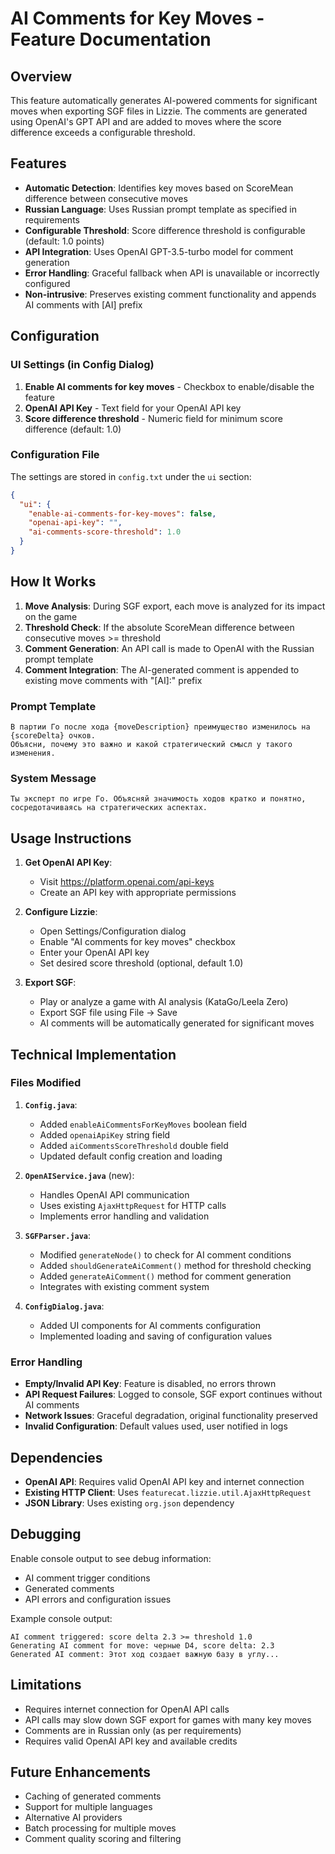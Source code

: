 # AI Comments for Key Moves - Feature Documentation

## Overview

This feature automatically generates AI-powered comments for significant moves when exporting SGF files in Lizzie. The comments are generated using OpenAI's GPT API and are added to moves where the score difference exceeds a configurable threshold.

## Features

- **Automatic Detection**: Identifies key moves based on ScoreMean difference between consecutive moves
- **Russian Language**: Uses Russian prompt template as specified in requirements
- **Configurable Threshold**: Score difference threshold is configurable (default: 1.0 points)
- **API Integration**: Uses OpenAI GPT-3.5-turbo model for comment generation
- **Error Handling**: Graceful fallback when API is unavailable or incorrectly configured
- **Non-intrusive**: Preserves existing comment functionality and appends AI comments with [AI] prefix

## Configuration

### UI Settings (in Config Dialog)
1. **Enable AI comments for key moves** - Checkbox to enable/disable the feature
2. **OpenAI API Key** - Text field for your OpenAI API key
3. **Score difference threshold** - Numeric field for minimum score difference (default: 1.0)

### Configuration File
The settings are stored in `config.txt` under the `ui` section:
```json
{
  "ui": {
    "enable-ai-comments-for-key-moves": false,
    "openai-api-key": "",
    "ai-comments-score-threshold": 1.0
  }
}
```

## How It Works

1. **Move Analysis**: During SGF export, each move is analyzed for its impact on the game
2. **Threshold Check**: If the absolute ScoreMean difference between consecutive moves >= threshold
3. **Comment Generation**: An API call is made to OpenAI with the Russian prompt template
4. **Comment Integration**: The AI-generated comment is appended to existing move comments with "[AI]:" prefix

### Prompt Template
```
В партии Го после хода {moveDescription} преимущество изменилось на {scoreDelta} очков. 
Объясни, почему это важно и какой стратегический смысл у такого изменения.
```

### System Message
```
Ты эксперт по игре Го. Объясняй значимость ходов кратко и понятно, 
сосредотачиваясь на стратегических аспектах.
```

## Usage Instructions

1. **Get OpenAI API Key**: 
   - Visit https://platform.openai.com/api-keys
   - Create an API key with appropriate permissions

2. **Configure Lizzie**:
   - Open Settings/Configuration dialog
   - Enable "AI comments for key moves" checkbox
   - Enter your OpenAI API key
   - Set desired score threshold (optional, default 1.0)

3. **Export SGF**:
   - Play or analyze a game with AI analysis (KataGo/Leela Zero)
   - Export SGF file using File -> Save
   - AI comments will be automatically generated for significant moves

## Technical Implementation

### Files Modified

1. **`Config.java`**:
   - Added `enableAiCommentsForKeyMoves` boolean field
   - Added `openaiApiKey` string field
   - Added `aiCommentsScoreThreshold` double field
   - Updated default config creation and loading

2. **`OpenAIService.java`** (new):
   - Handles OpenAI API communication
   - Uses existing `AjaxHttpRequest` for HTTP calls
   - Implements error handling and validation

3. **`SGFParser.java`**:
   - Modified `generateNode()` to check for AI comment conditions
   - Added `shouldGenerateAiComment()` method for threshold checking
   - Added `generateAiComment()` method for comment generation
   - Integrates with existing comment system

4. **`ConfigDialog.java`**:
   - Added UI components for AI comments configuration
   - Implemented loading and saving of configuration values

### Error Handling

- **Empty/Invalid API Key**: Feature is disabled, no errors thrown
- **API Request Failures**: Logged to console, SGF export continues without AI comments
- **Network Issues**: Graceful degradation, original functionality preserved
- **Invalid Configuration**: Default values used, user notified in logs

## Dependencies

- **OpenAI API**: Requires valid OpenAI API key and internet connection
- **Existing HTTP Client**: Uses `featurecat.lizzie.util.AjaxHttpRequest`
- **JSON Library**: Uses existing `org.json` dependency

## Debugging

Enable console output to see debug information:
- AI comment trigger conditions
- Generated comments
- API errors and configuration issues

Example console output:
```
AI comment triggered: score delta 2.3 >= threshold 1.0
Generating AI comment for move: черные D4, score delta: 2.3
Generated AI comment: Этот ход создает важную базу в углу...
```

## Limitations

- Requires internet connection for OpenAI API calls
- API calls may slow down SGF export for games with many key moves
- Comments are in Russian only (as per requirements)
- Requires valid OpenAI API key and available credits

## Future Enhancements

- Caching of generated comments
- Support for multiple languages
- Alternative AI providers
- Batch processing for multiple moves
- Comment quality scoring and filtering